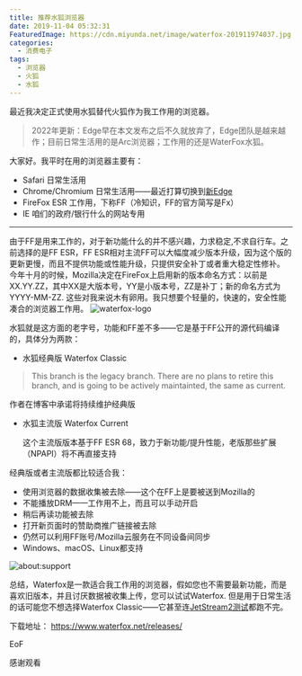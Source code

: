 ```yaml
---
title: 推荐水狐浏览器
date: 2019-11-04 05:32:31
FeaturedImage: https://cdn.miyunda.net/image/waterfox-201911974037.jpg
categories:
  - 消费电子
tags:
  - 浏览器
  - 火狐
  - 水狐
---
```

最近我决定正式使用水狐替代火狐作为我工作用的浏览器。

<!-- more -->
> 2022年更新：Edge早在本文发布之后不久就放弃了，Edge团队是越来越作；目前日常生活用的是Arc浏览器；工作用的还是WaterFox水狐。

大家好。我平时在用的浏览器主要有：
- Safari 日常生活用
- Chrome/Chromium 日常生活用——最近打算切换到[新Edge](https://www.microsoftedgeinsider.com/en-us/download/)
- FireFox ESR 工作用，下称FF（冷知识，FF的官方简写是Fx）
- IE 咱们的政府/银行什么的网站专用
---
由于FF是用来工作的，对于新功能什么的并不感兴趣，力求稳定,不求自行车。之前选择的是FF ESR，FF ESR相对主流FF可以大幅度减少版本升级，因为这个版的更新更慢，而且不提供功能或性能升级，只提供安全补丁或者重大稳定性修补。
今年十月的时候，Mozilla决定在FireFox上启用新的版本命名方式：以前是XX.YY.ZZ，其中XX是大版本号，YY是小版本号，ZZ是补丁；新的命名方式为YYYY-MM-ZZ.
这些对我来说木有卵用。我只想要个轻量的，快速的，安全性能凑合的浏览器工作用。
![waterfox-logo](https://cdn.miyunda.net/image/waterfox-20191110135939.png)

水狐就是这方面的老字号，功能和FF差不多——它是基于FF公开的源代码编译的，具体分为两款：

- 水狐经典版 Waterfox Classic
>This branch is the legacy branch. There are no plans to retire this branch, and is going to be actively maintainted, the same as current.

作者在博客中承诺将持续维护经典版

- 水狐主流版 Waterfox Current

  这个主流版版本基于FF ESR 68，致力于新功能/提升性能，老版那些扩展（NPAPI）将不再直接支持

经典版或者主流版都比较适合我：

- 使用浏览器的数据收集被去除——这个在FF上是要被送到Mozilla的
- 不能播放DRM——工作用不上，而且可以手动开启
- 稍后再读功能被去除
- 打开新页面时的赞助商推广链接被去除
- 仍然可以利用FF账号/Mozilla云服务在不同设备间同步
- Windows、macOS、Linux都支持

![`about:support`](https://cdn.miyunda.net/image/waterfox-20191110141657.jpg)

总结，Waterfox是一款适合我工作用的浏览器，假如您也不需要最新功能，而是喜欢旧版本，并且讨厌数据被收集上传，您可以试试Waterfox. 但是用于日常生活的话可能您不想选择Waterfox Classic——它甚至连[JetStream2测试](https://browserbench.org/JetStream/)都跑不完。

下载地址：
https://www.waterfox.net/releases/

EoF

感谢观看
